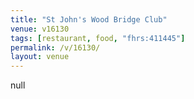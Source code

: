```yaml
---
title: "St John's Wood Bridge Club"
venue: v16130
tags: [restaurant, food, "fhrs:411445"]
permalink: /v/16130/
layout: venue
---
```

null